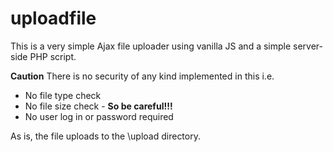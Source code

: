 # uploadfile

This is a very simple Ajax file uploader using vanilla JS and a simple server-side PHP script.

**Caution**
There is no security of any kind implemented in this i.e.

 - No file type check
 - No file size check - **So be careful!!!**
 - No user log in or password required

As is, the file uploads to  the \upload directory.
